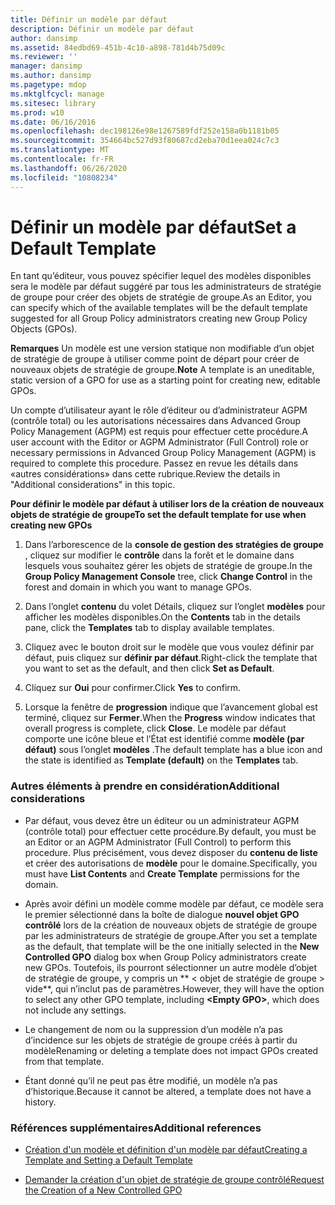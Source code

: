 ```yaml
---
title: Définir un modèle par défaut
description: Définir un modèle par défaut
author: dansimp
ms.assetid: 84edbd69-451b-4c10-a898-781d4b75d09c
ms.reviewer: ''
manager: dansimp
ms.author: dansimp
ms.pagetype: mdop
ms.mktglfcycl: manage
ms.sitesec: library
ms.prod: w10
ms.date: 06/16/2016
ms.openlocfilehash: dec198126e98e1267589fdf252e158a0b1181b05
ms.sourcegitcommit: 354664bc527d93f80687cd2eba70d1eea024c7c3
ms.translationtype: MT
ms.contentlocale: fr-FR
ms.lasthandoff: 06/26/2020
ms.locfileid: "10808234"
---
```

# <span data-ttu-id="f085d-103">Définir un modèle par défaut</span><span class="sxs-lookup"><span data-stu-id="f085d-103">Set a Default Template</span></span>


<span data-ttu-id="f085d-104">En tant qu’éditeur, vous pouvez spécifier lequel des modèles disponibles sera le modèle par défaut suggéré par tous les administrateurs de stratégie de groupe pour créer des objets de stratégie de groupe.</span><span class="sxs-lookup"><span data-stu-id="f085d-104">As an Editor, you can specify which of the available templates will be the default template suggested for all Group Policy administrators creating new Group Policy Objects (GPOs).</span></span>

<span data-ttu-id="f085d-105">**Remarques**  Un modèle est une version statique non modifiable d’un objet de stratégie de groupe à utiliser comme point de départ pour créer de nouveaux objets de stratégie de groupe.</span><span class="sxs-lookup"><span data-stu-id="f085d-105">**Note** A template is an uneditable, static version of a GPO for use as a starting point for creating new, editable GPOs.</span></span>

 

<span data-ttu-id="f085d-106">Un compte d’utilisateur ayant le rôle d’éditeur ou d’administrateur AGPM (contrôle total) ou les autorisations nécessaires dans Advanced Group Policy Management (AGPM) est requis pour effectuer cette procédure.</span><span class="sxs-lookup"><span data-stu-id="f085d-106">A user account with the Editor or AGPM Administrator (Full Control) role or necessary permissions in Advanced Group Policy Management (AGPM) is required to complete this procedure.</span></span> <span data-ttu-id="f085d-107">Passez en revue les détails dans «autres considérations» dans cette rubrique.</span><span class="sxs-lookup"><span data-stu-id="f085d-107">Review the details in "Additional considerations" in this topic.</span></span>

**<span data-ttu-id="f085d-108">Pour définir le modèle par défaut à utiliser lors de la création de nouveaux objets de stratégie de groupe</span><span class="sxs-lookup"><span data-stu-id="f085d-108">To set the default template for use when creating new GPOs</span></span>**

1.  <span data-ttu-id="f085d-109">Dans l’arborescence de la **console de gestion des stratégies de groupe** , cliquez sur modifier le **contrôle** dans la forêt et le domaine dans lesquels vous souhaitez gérer les objets de stratégie de groupe.</span><span class="sxs-lookup"><span data-stu-id="f085d-109">In the **Group Policy Management Console** tree, click **Change Control** in the forest and domain in which you want to manage GPOs.</span></span>

2.  <span data-ttu-id="f085d-110">Dans l’onglet **contenu** du volet Détails, cliquez sur l’onglet **modèles** pour afficher les modèles disponibles.</span><span class="sxs-lookup"><span data-stu-id="f085d-110">On the **Contents** tab in the details pane, click the **Templates** tab to display available templates.</span></span>

3.  <span data-ttu-id="f085d-111">Cliquez avec le bouton droit sur le modèle que vous voulez définir par défaut, puis cliquez sur **définir par défaut**.</span><span class="sxs-lookup"><span data-stu-id="f085d-111">Right-click the template that you want to set as the default, and then click **Set as Default**.</span></span>

4.  <span data-ttu-id="f085d-112">Cliquez sur **Oui** pour confirmer.</span><span class="sxs-lookup"><span data-stu-id="f085d-112">Click **Yes** to confirm.</span></span>

5.  <span data-ttu-id="f085d-113">Lorsque la fenêtre de **progression** indique que l’avancement global est terminé, cliquez sur **Fermer**.</span><span class="sxs-lookup"><span data-stu-id="f085d-113">When the **Progress** window indicates that overall progress is complete, click **Close**.</span></span> <span data-ttu-id="f085d-114">Le modèle par défaut comporte une icône bleue et l’État est identifié comme **modèle (par défaut)** sous l’onglet **modèles** .</span><span class="sxs-lookup"><span data-stu-id="f085d-114">The default template has a blue icon and the state is identified as **Template (default)** on the **Templates** tab.</span></span>

### <span data-ttu-id="f085d-115">Autres éléments à prendre en considération</span><span class="sxs-lookup"><span data-stu-id="f085d-115">Additional considerations</span></span>

-   <span data-ttu-id="f085d-116">Par défaut, vous devez être un éditeur ou un administrateur AGPM (contrôle total) pour effectuer cette procédure.</span><span class="sxs-lookup"><span data-stu-id="f085d-116">By default, you must be an Editor or an AGPM Administrator (Full Control) to perform this procedure.</span></span> <span data-ttu-id="f085d-117">Plus précisément, vous devez disposer du **contenu de liste** et créer des autorisations de **modèle** pour le domaine.</span><span class="sxs-lookup"><span data-stu-id="f085d-117">Specifically, you must have **List Contents** and **Create Template** permissions for the domain.</span></span>

-   <span data-ttu-id="f085d-118">Après avoir défini un modèle comme modèle par défaut, ce modèle sera le premier sélectionné dans la boîte de dialogue **nouvel objet GPO contrôlé** lors de la création de nouveaux objets de stratégie de groupe par les administrateurs de stratégie de groupe.</span><span class="sxs-lookup"><span data-stu-id="f085d-118">After you set a template as the default, that template will be the one initially selected in the **New Controlled GPO** dialog box when Group Policy administrators create new GPOs.</span></span> <span data-ttu-id="f085d-119">Toutefois, ils pourront sélectionner un autre modèle d’objet de stratégie de groupe, y compris un \*\* &lt; objet de stratégie de groupe &gt; vide\*\*, qui n’inclut pas de paramètres.</span><span class="sxs-lookup"><span data-stu-id="f085d-119">However, they will have the option to select any other GPO template, including **&lt;Empty GPO&gt;**, which does not include any settings.</span></span>

-   <span data-ttu-id="f085d-120">Le changement de nom ou la suppression d’un modèle n’a pas d’incidence sur les objets de stratégie de groupe créés à partir du modèle</span><span class="sxs-lookup"><span data-stu-id="f085d-120">Renaming or deleting a template does not impact GPOs created from that template.</span></span>

-   <span data-ttu-id="f085d-121">Étant donné qu’il ne peut pas être modifié, un modèle n’a pas d’historique.</span><span class="sxs-lookup"><span data-stu-id="f085d-121">Because it cannot be altered, a template does not have a history.</span></span>

### <span data-ttu-id="f085d-122">Références supplémentaires</span><span class="sxs-lookup"><span data-stu-id="f085d-122">Additional references</span></span>

-   [<span data-ttu-id="f085d-123">Création d'un modèle et définition d'un modèle par défaut</span><span class="sxs-lookup"><span data-stu-id="f085d-123">Creating a Template and Setting a Default Template</span></span>](creating-a-template-and-setting-a-default-template-agpm30ops.md)

-   [<span data-ttu-id="f085d-124">Demander la création d'un objet de stratégie de groupe contrôlé</span><span class="sxs-lookup"><span data-stu-id="f085d-124">Request the Creation of a New Controlled GPO</span></span>](request-the-creation-of-a-new-controlled-gpo-agpm30ops.md)

 

 





